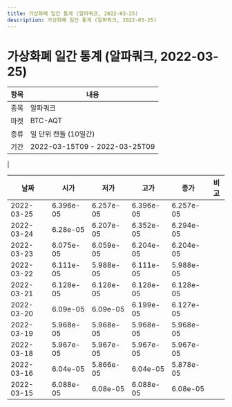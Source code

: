 ```yaml
---
title: 가상화폐 일간 통계 (알파쿼크, 2022-03-25)
description: 가상화폐 일간 통계 (알파쿼크, 2022-03-25)
---
```


가상화폐 일간 통계 (알파쿼크, 2022-03-25)
===

|항목|내용|
|--|--|
|종목|알파쿼크|
|마켓|BTC-AQT|
|종류|일 단위 캔들 (10일간)|
|기간|2022-03-15T09 - 2022-03-25T09
|

|날짜|시가|저가|고가|종가|비고|
|--|--|--|--|--|--|
|2022-03-25|6.396e-05|6.257e-05|6.396e-05|6.257e-05|    |
|2022-03-24|6.28e-05|6.207e-05|6.352e-05|6.294e-05|    |
|2022-03-23|6.075e-05|6.059e-05|6.204e-05|6.204e-05|    |
|2022-03-22|6.111e-05|5.988e-05|6.111e-05|5.988e-05|    |
|2022-03-21|6.128e-05|6.128e-05|6.128e-05|6.128e-05|    |
|2022-03-20|6.09e-05|6.09e-05|6.199e-05|6.127e-05|    |
|2022-03-19|5.968e-05|5.968e-05|5.968e-05|5.968e-05|    |
|2022-03-18|5.967e-05|5.967e-05|5.967e-05|5.967e-05|    |
|2022-03-16|6.04e-05|5.866e-05|6.04e-05|5.878e-05|    |
|2022-03-15|6.088e-05|6.08e-05|6.088e-05|6.08e-05|    |
